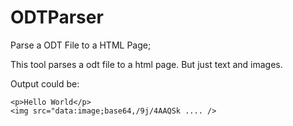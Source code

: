 # ODTParser
Parse a ODT File to a HTML Page;

This tool parses a odt file to a html page.
But just text and images.

Output could be:
```
<p>Hello World</p>
<img src="data:image;base64,/9j/4AAQSk .... />
```
